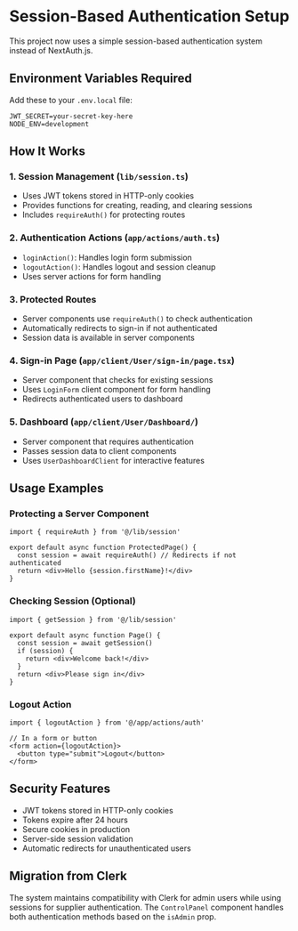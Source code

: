 # Session-Based Authentication Setup

This project now uses a simple session-based authentication system instead of NextAuth.js.

## Environment Variables Required

Add these to your `.env.local` file:

```env
JWT_SECRET=your-secret-key-here
NODE_ENV=development
```

## How It Works

### 1. Session Management (`lib/session.ts`)
- Uses JWT tokens stored in HTTP-only cookies
- Provides functions for creating, reading, and clearing sessions
- Includes `requireAuth()` for protecting routes

### 2. Authentication Actions (`app/actions/auth.ts`)
- `loginAction()`: Handles login form submission
- `logoutAction()`: Handles logout and session cleanup
- Uses server actions for form handling

### 3. Protected Routes
- Server components use `requireAuth()` to check authentication
- Automatically redirects to sign-in if not authenticated
- Session data is available in server components

### 4. Sign-in Page (`app/client/User/sign-in/page.tsx`)
- Server component that checks for existing sessions
- Uses `LoginForm` client component for form handling
- Redirects authenticated users to dashboard

### 5. Dashboard (`app/client/User/Dashboard/`)
- Server component that requires authentication
- Passes session data to client components
- Uses `UserDashboardClient` for interactive features

## Usage Examples

### Protecting a Server Component
```tsx
import { requireAuth } from '@/lib/session'

export default async function ProtectedPage() {
  const session = await requireAuth() // Redirects if not authenticated
  return <div>Hello {session.firstName}!</div>
}
```

### Checking Session (Optional)
```tsx
import { getSession } from '@/lib/session'

export default async function Page() {
  const session = await getSession()
  if (session) {
    return <div>Welcome back!</div>
  }
  return <div>Please sign in</div>
}
```

### Logout Action
```tsx
import { logoutAction } from '@/app/actions/auth'

// In a form or button
<form action={logoutAction}>
  <button type="submit">Logout</button>
</form>
```

## Security Features

- JWT tokens stored in HTTP-only cookies
- Tokens expire after 24 hours
- Secure cookies in production
- Server-side session validation
- Automatic redirects for unauthenticated users

## Migration from Clerk

The system maintains compatibility with Clerk for admin users while using sessions for supplier authentication. The `ControlPanel` component handles both authentication methods based on the `isAdmin` prop.
